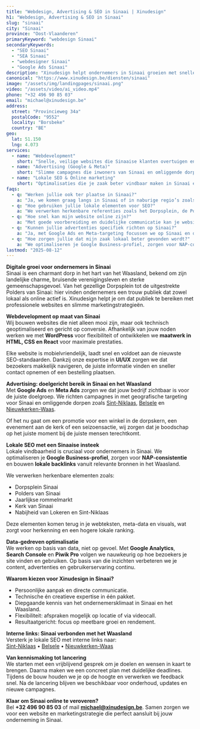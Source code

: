 ```yaml
---
title: "Webdesign, Advertising & SEO in Sinaai | Xinudesign"
h1: "Webdesign, Advertising & SEO in Sinaai"
slug: "sinaai"
city: "Sinaai"
province: "Oost-Vlaanderen"
primaryKeyword: "webdesign Sinaai"
secondaryKeywords:
  - "SEO Sinaai"
  - "SEA Sinaai"
  - "webdesigner Sinaai"
  - "Google Ads Sinaai"
description: "Xinudesign helpt ondernemers in Sinaai groeien met snelle websites, doelgerichte advertentiecampagnes en lokale SEO-strategieën die inspelen op de troeven van het dorp."
canonical: "https://www.xinudesign.be/diensten/sinaai"
image: "/assets/img/landingpages/sinaai.png"
video: "/assets/video/ai_video.mp4"
phone: "+32 496 90 85 03"
email: "michael@xinudesign.be"
address:
  street: "Provincieweg 34a"
  postalCode: "9552"
  locality: "Borsbeke"
  country: "BE"
geo:
  lat: 51.150
  lng: 4.073
services:
  - name: "Webdevelopment"
    short: "Snelle, veilige websites die Sinaaise klanten overtuigen en converteren."
  - name: "Advertising (Google & Meta)"
    short: "Slimme campagnes die inwoners van Sinaai en omliggende dorpen gericht bereiken."
  - name: "Lokale SEO & Online marketing"
    short: "Optimalisaties die je zaak beter vindbaar maken in Sinaai en omgeving."
faqs:
  - q: "Werken jullie ook ter plaatse in Sinaai?"
    a: "Ja, we komen graag langs in Sinaai of in naburige regio’s zoals [Sint-Niklaas](/diensten/sint-niklaas), [Belsele](/diensten/belsele) en [Nieuwkerken-Waas](/diensten/nieuwkerken-waas)."
  - q: "Hoe gebruiken jullie lokale elementen voor SEO?"
    a: "We verwerken herkenbare referenties zoals het Dorpsplein, de Polders van Sinaai en evenementen zoals de jaarlijkse rommelmarkt in teksten, meta-data en visuals."
  - q: "Hoe snel kan mijn website online zijn?"
    a: "Met goede voorbereiding en duidelijke communicatie kan je website doorgaans binnen 2 tot 4 weken live gaan."
  - q: "Kunnen jullie advertenties specifiek richten op Sinaai?"
    a: "Ja, met Google Ads en Meta-targeting focussen we op Sinaai en de omliggende regio’s."
  - q: "Hoe zorgen jullie dat mijn zaak lokaal beter gevonden wordt?"
    a: "We optimaliseren je Google Business-profiel, zorgen voor NAP-consistentie en bouwen lokale backlinks rond zoekwoorden zoals 'webdesigner Sinaai'."
lastmod: "2025-08-12"
---
```


**Digitale groei voor ondernemers in Sinaai**  
Sinaai is een charmant dorp in het hart van het Waasland, bekend om zijn landelijke charme, bruisende verenigingsleven en sterke gemeenschapsgevoel. Van het gezellige Dorpsplein tot de uitgestrekte Polders van Sinaai: hier vinden ondernemers een trouw publiek dat zowel lokaal als online actief is. Xinudesign helpt je om dat publiek te bereiken met professionele websites en slimme marketingstrategieën.

**Webdevelopment op maat van Sinaai**  
Wij bouwen websites die niet alleen mooi zijn, maar ook technisch geoptimaliseerd en gericht op conversie. Afhankelijk van jouw noden werken we met **WordPress** voor flexibiliteit of ontwikkelen we **maatwerk in HTML, CSS en React** voor maximale prestaties.  

Elke website is mobielvriendelijk, laadt snel en voldoet aan de nieuwste SEO-standaarden. Dankzij onze expertise in **UI/UX** zorgen we dat bezoekers makkelijk navigeren, de juiste informatie vinden en sneller contact opnemen of een bestelling plaatsen.

**Advertising: doelgericht bereik in Sinaai en het Waasland**  
Met **Google Ads** en **Meta Ads** zorgen we dat jouw bedrijf zichtbaar is voor de juiste doelgroep. We richten campagnes in met geografische targeting voor Sinaai en omliggende dorpen zoals [Sint-Niklaas](/diensten/sint-niklaas), [Belsele](/diensten/belsele) en [Nieuwkerken-Waas](/diensten/nieuwkerken-waas).  

Of het nu gaat om een promotie voor een winkel in de dorpskern, een evenement aan de kerk of een seizoensactie, wij zorgen dat je boodschap op het juiste moment bij de juiste mensen terechtkomt.

**Lokale SEO met een Sinaaise insteek**  
Lokale vindbaarheid is cruciaal voor ondernemers in Sinaai. We optimaliseren je **Google Business-profiel**, zorgen voor **NAP-consistentie** en bouwen **lokale backlinks** vanuit relevante bronnen in het Waasland.  

We verwerken herkenbare elementen zoals:  
- Dorpsplein Sinaai  
- Polders van Sinaai  
- Jaarlijkse rommelmarkt  
- Kerk van Sinaai  
- Nabijheid van Lokeren en Sint-Niklaas  

Deze elementen komen terug in je webteksten, meta-data en visuals, wat zorgt voor herkenning en een hogere lokale ranking.

**Data-gedreven optimalisatie**  
We werken op basis van data, niet op gevoel. Met **Google Analytics**, **Search Console** en **Piwik Pro** volgen we nauwkeurig op hoe bezoekers je site vinden en gebruiken. Op basis van die inzichten verbeteren we je content, advertenties en gebruikerservaring continu.

**Waarom kiezen voor Xinudesign in Sinaai?**  
- Persoonlijke aanpak en directe communicatie.  
- Technische én creatieve expertise in één pakket.  
- Diepgaande kennis van het ondernemersklimaat in Sinaai en het Waasland.  
- Flexibiliteit: afspraken mogelijk op locatie of via videocall.  
- Resultaatgericht: focus op meetbare groei en rendement.  

**Interne links: Sinaai verbonden met het Waasland**  
Versterk je lokale SEO met interne links naar:  
[Sint-Niklaas](/diensten/sint-niklaas) • [Belsele](/diensten/belsele) • [Nieuwkerken-Waas](/diensten/nieuwkerken-waas)

**Van kennismaking tot lancering**  
We starten met een vrijblijvend gesprek om je doelen en wensen in kaart te brengen. Daarna maken we een concreet plan met duidelijke deadlines. Tijdens de bouw houden we je op de hoogte en verwerken we feedback snel. Na de lancering blijven we beschikbaar voor onderhoud, updates en nieuwe campagnes.

**Klaar om Sinaai online te veroveren?**  
Bel **+32 496 90 85 03** of mail **[michael@xinudesign.be](mailto:michael@xinudesign.be)**. Samen zorgen we voor een website en marketingstrategie die perfect aansluit bij jouw onderneming in Sinaai.
